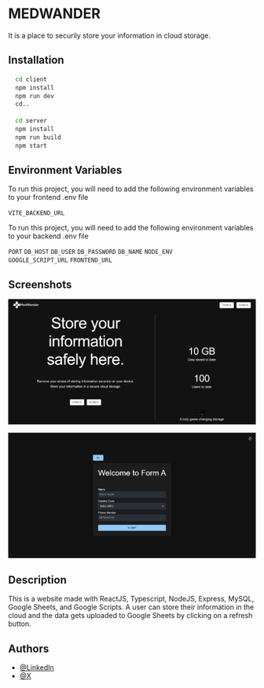 # MEDWANDER

It is a place to securily store your information in cloud storage.

## Installation

```bash
  cd client
  npm install
  npm run dev
  cd..

  cd server
  npm install
  npm run build
  npm start
```

## Environment Variables

To run this project, you will need to add the following environment variables to your frontend .env file

`VITE_BACKEND_URL`

To run this project, you will need to add the following environment variables to your backend .env file

`PORT`
`DB_HOST`
`DB_USER`
`DB_PASSWORD`
`DB_NAME`
`NODE_ENV`  
`GOOGLE_SCRIPT_URL`
`FRONTEND_URL`

## Screenshots

![App Screenshot](<Screenshot 2024-09-14 105440.png>)

![App Screenshot](<Screenshot 2024-09-14 105508.png>)

## Description

This is a website made with ReactJS, Typescript, NodeJS, Express, MySQL, Google Sheets, and Google Scripts. A user can store their information in the cloud and the data gets uploaded to Google Sheets by clicking on a refresh button.

## Authors

- [@LinkedIn](www.linkedin.com/in/david-goyal)
- [@X](https://x.com/David__Goyal)
